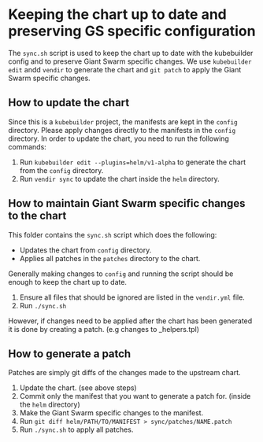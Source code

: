 # Keeping the chart up to date and preserving GS specific configuration

The `sync.sh` script is used to keep the chart up to date with the kubebuilder config and to preserve Giant Swarm specific changes.
We use `kubebuilder edit` andd `vendir` to generate the chart and `git patch` to apply the Giant Swarm specific changes.

## How to update the chart

Since this is a `kubebuilder` project, the manifests are kept in the `config` directory.
Please apply changes directly to the manifests in the `config` directory.
In order to update the chart, you need to run the following commands:

1. Run `kubebuilder edit --plugins=helm/v1-alpha` to generate the chart from the `config` directory.
2. Run `vendir sync` to update the chart inside the `helm` directory.

## How to maintain Giant Swarm specific changes to the chart

This folder contains the `sync.sh` script which does the following:

- Updates the chart from `config` directory.
- Applies all patches in the `patches` directory to the chart.

Generally making changes to `config` and running the script should be enough to keep the chart up to date.

1. Ensure all files that should be ignored are listed in the `vendir.yml` file.
2. Run `./sync.sh`

However, if changes need to be applied after the chart has been generated it is done by creating a patch.
(e.g changes to _helpers.tpl)

## How to generate a patch

Patches are simply git diffs of the changes made to the upstream chart.

1. Update the chart. (see above steps)
2. Commit only the manifest that you want to generate a patch for. (inside the `helm` directory)
3. Make the Giant Swarm specific changes to the manifest.
4. Run `git diff helm/PATH/TO/MANIFEST > sync/patches/NAME.patch`
5. Run `./sync.sh` to apply all patches.
